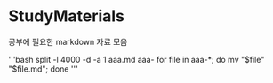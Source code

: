 # StudyMaterials
공부에 필요한 markdown 자료 모음

'''bash
split -l 4000 -d -a 1 aaa.md aaa-
for file in aaa-*; do mv "$file" "$file.md"; done
'''
